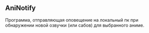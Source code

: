 ## **AniNotify**

Программа, отправляющая оповещение на локальный пк при обнаружении новой озвучки (или сабов) для выбранного аниме.
